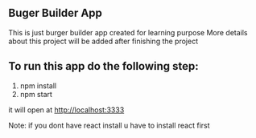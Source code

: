 ## Buger Builder App
This is just burger builder app created for learning purpose
More details about this project will be added after finishing the project

## To run this app do the following step:

1. npm install
2. npm start


it will open at [http://localhost:3333](http://localhost:3333)

Note: if you dont have react install u have to install react first

